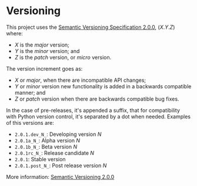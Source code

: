 <!-- vim: set ft=markdown fenc=utf-8 tw=72 nowrap: -->
<!-- Version: pynfact-1.0.2.dev4 -->

Versioning
==========

This project uses the [Semantic Versioning Specification 2.0.0][semver],
(_X_._Y_._Z_) where:

  * _X_ is the _major_ version;
  * _Y_ is the _minor_ version; and
  * _Z_ is the _patch_ version, or _micro_ version.

The version increment goes as:

  * _X_ or _major_, when there are incompatible API changes;
  * _Y_ or _minor_ version new functionality is added in a backwards
    compatible manner; and
  * _Z_ or _patch_ version when there are backwards compatible bug
    fixes.

In the case of pre-releases, it's appended a suffix, that for
compatibility with Python version control, it's separated by a dot when
needed.  Examples of this versions are:

  * `2.0.1.dev_N_`: Developing version _N_
  * `2.0.1a_N_`: Alpha version _N_
  * `2.0.1b_N_`: Beta version _N_
  * `2.0.1rc_N_`: Release candidate _N_
  * `2.0.1`: Stable version
  * `2.0.1.post_N_`: Post release version _N_

More information: [Semantic Versioning 2.0.0][semver]


[semver]: https://semver.org/

